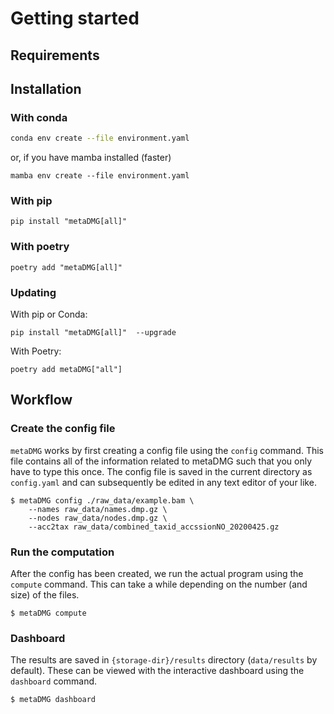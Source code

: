 # Getting started


## Requirements



## Installation

### With conda

```bash
conda env create --file environment.yaml
```
or, if you have mamba installed (faster)
```
mamba env create --file environment.yaml
```
### With pip
```
pip install "metaDMG[all]"
```
### With poetry
```
poetry add "metaDMG[all]"
```

### Updating

With pip or Conda:
```console
pip install "metaDMG[all]"  --upgrade
```

With Poetry:
```console
poetry add metaDMG["all"]
```

## Workflow


### Create the config file

`metaDMG` works by first creating a config file using the `config` command. This file contains all of the information related to metaDMG such that you only have to type this once. The config file is saved in the current directory as `config.yaml` and can subsequently be edited in any text editor of your like.

```console
$ metaDMG config ./raw_data/example.bam \
    --names raw_data/names.dmp.gz \
    --nodes raw_data/nodes.dmp.gz \
    --acc2tax raw_data/combined_taxid_accssionNO_20200425.gz
```

### Run the computation

After the config has been created, we run the actual program using the `compute` command. This can take a while depending on the number (and size) of the files.

```console
$ metaDMG compute
```

### Dashboard

The results are saved in `{storage-dir}/results` directory (`data/results` by default). These can be viewed with the interactive dashboard using the `dashboard` command.

```console
$ metaDMG dashboard
```

